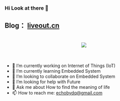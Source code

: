 ### Hi Look at there 👋
## Blog： <a href="https://www.liveout.cn/" target="_blank">liveout.cn</a>



<h1 align="center">
  <a href="https://liveout.cn/">
    <img src="https://readme-typing-svg.herokuapp.com/?lines=console.log(%22Echo%20Blog%22);个人博客：liveout.cn&center=true&size=27">
  </a>
</h1><br>

<!--
**PGwind/PGwind** is a ✨ _special_ ✨ repository because its `README.md` (this file) appears on your GitHub profile.

Here are some ideas to get you started:
-->
- 🔭 I’m currently working on Internet of Things (IoT)
- 🌱 I’m currently learning Embedded System
- 👯 I’m looking to collaborate on Embedded System
- 🤔 I’m looking for help with Future
- 💬 Ask me about How to find the meaning of life
- 📫 How to reach me: echobydq@gmail.com

